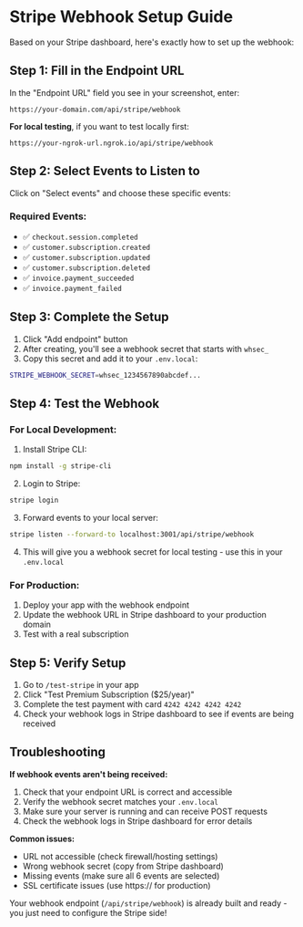 # Stripe Webhook Setup Guide

Based on your Stripe dashboard, here's exactly how to set up the webhook:

## Step 1: Fill in the Endpoint URL

In the "Endpoint URL" field you see in your screenshot, enter:
```
https://your-domain.com/api/stripe/webhook
```

**For local testing**, if you want to test locally first:
```
https://your-ngrok-url.ngrok.io/api/stripe/webhook
```

## Step 2: Select Events to Listen to

Click on "Select events" and choose these specific events:

### Required Events:
- ✅ `checkout.session.completed`
- ✅ `customer.subscription.created`
- ✅ `customer.subscription.updated`
- ✅ `customer.subscription.deleted`
- ✅ `invoice.payment_succeeded`
- ✅ `invoice.payment_failed`

## Step 3: Complete the Setup

1. Click "Add endpoint" button
2. After creating, you'll see a webhook secret that starts with `whsec_`
3. Copy this secret and add it to your `.env.local`:

```bash
STRIPE_WEBHOOK_SECRET=whsec_1234567890abcdef...
```

## Step 4: Test the Webhook

### For Local Development:

1. Install Stripe CLI:
```bash
npm install -g stripe-cli
```

2. Login to Stripe:
```bash
stripe login
```

3. Forward events to your local server:
```bash
stripe listen --forward-to localhost:3001/api/stripe/webhook
```

4. This will give you a webhook secret for local testing - use this in your `.env.local`

### For Production:

1. Deploy your app with the webhook endpoint
2. Update the webhook URL in Stripe dashboard to your production domain
3. Test with a real subscription

## Step 5: Verify Setup

1. Go to `/test-stripe` in your app
2. Click "Test Premium Subscription ($25/year)"
3. Complete the test payment with card `4242 4242 4242 4242`
4. Check your webhook logs in Stripe dashboard to see if events are being received

## Troubleshooting

**If webhook events aren't being received:**
1. Check that your endpoint URL is correct and accessible
2. Verify the webhook secret matches your `.env.local`
3. Make sure your server is running and can receive POST requests
4. Check the webhook logs in Stripe dashboard for error details

**Common issues:**
- URL not accessible (check firewall/hosting settings)
- Wrong webhook secret (copy from Stripe dashboard)
- Missing events (make sure all 6 events are selected)
- SSL certificate issues (use https:// for production)

Your webhook endpoint (`/api/stripe/webhook`) is already built and ready - you just need to configure the Stripe side! 